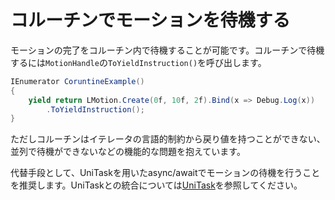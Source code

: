 # コルーチンでモーションを待機する

モーションの完了をコルーチン内で待機することが可能です。コルーチンで待機するには`MotionHandle`の`ToYieldInstruction()`を呼び出します。

```cs
IEnumerator CoruntineExample()
{
    yield return LMotion.Create(0f, 10f, 2f).Bind(x => Debug.Log(x))
        .ToYieldInstruction();
}
```

ただしコルーチンはイテレータの言語的制約から戻り値を持つことができない、並列で待機ができないなどの機能的な問題を抱えています。

代替手段として、UniTaskを用いたasync/awaitでモーションの待機を行うことを推奨します。UniTaskとの統合については[UniTask](integration-unitask.md)を参照してください。
